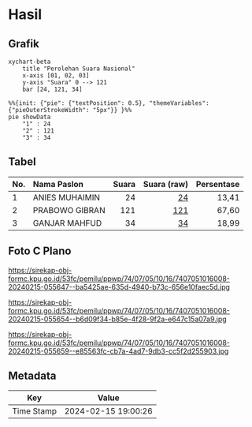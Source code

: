 # Hasil

## Grafik

```mermaid
xychart-beta
    title "Perolehan Suara Nasional"
    x-axis [01, 02, 03]
    y-axis "Suara" 0 --> 121
    bar [24, 121, 34]
```

```mermaid
%%{init: {"pie": {"textPosition": 0.5}, "themeVariables": {"pieOuterStrokeWidth": "5px"}} }%%
pie showData
    "1" : 24
    "2" : 121
    "3" : 34
```

## Tabel

| No. | Nama Paslon    | Suara | Suara (raw) | Persentase |
|:--- |:-------------- | -----:| -----------:| ----------:|
| 1   | ANIES MUHAIMIN | 24    | [24][p-1]   | 13,41      |
| 2   | PRABOWO GIBRAN | 121   | [121][p-2]  | 67,60      |
| 3   | GANJAR MAHFUD  | 34    | [34][p-3]   | 18,99      |


[p-1]: https://github.com/gigit-pemilu/pemilu-2024/blob/main/pilpres/hitung-suara/sub/74-sulawesi-tenggara/sub/07-wakatobi/sub/05-wangi-wangi-selatan/sub/1016-mandati-ii/sub/008-tps/sub/paslon-1.txt
[p-2]: https://github.com/gigit-pemilu/pemilu-2024/blob/main/pilpres/hitung-suara/sub/74-sulawesi-tenggara/sub/07-wakatobi/sub/05-wangi-wangi-selatan/sub/1016-mandati-ii/sub/008-tps/sub/paslon-2.txt
[p-3]: https://github.com/gigit-pemilu/pemilu-2024/blob/main/pilpres/hitung-suara/sub/74-sulawesi-tenggara/sub/07-wakatobi/sub/05-wangi-wangi-selatan/sub/1016-mandati-ii/sub/008-tps/sub/paslon-3.txt

## Foto C Plano

https://sirekap-obj-formc.kpu.go.id/53fc/pemilu/ppwp/74/07/05/10/16/7407051016008-20240215-055647--ba5425ae-635d-4940-b73c-656e10faec5d.jpg

https://sirekap-obj-formc.kpu.go.id/53fc/pemilu/ppwp/74/07/05/10/16/7407051016008-20240215-055654--b6d09f34-b85e-4f28-9f2a-e647c15a07a9.jpg

https://sirekap-obj-formc.kpu.go.id/53fc/pemilu/ppwp/74/07/05/10/16/7407051016008-20240215-055659--e85563fc-cb7a-4ad7-9db3-cc5f2d255903.jpg


## Metadata

| Key        | Value               |
| ---------- | ------------------- |
| Time Stamp | 2024-02-15 19:00:26 |



